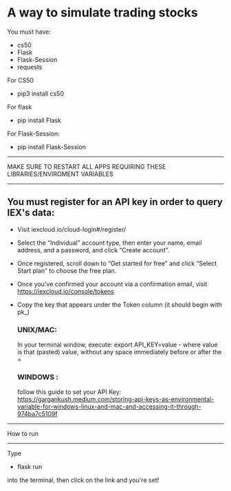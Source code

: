 # A way to simulate trading stocks

You must have:

 - cs50
 - Flask
 - Flask-Session
 - requests

For CS50
 - pip3 install cs50

For flask
 - pip install Flask

For Flask-Session:
 - pip install Flask-Session

____________________________________________________________________________
MAKE SURE TO RESTART ALL APPS REQUIRING THESE LIBRARIES/ENVIROMENT VARIABLES
____________________________________________________________________________

## You must register for an API key in order to query IEX's data:

 - Visit iexcloud.io/cloud-login#/register/
 - Select the “Individual” account type, then enter your name, email address, and a password, and click “Create account”.
 - Once registered, scroll down to “Get started for free” and click “Select Start plan” to choose the free plan.
 - Once you’ve confirmed your account via a confirmation email, visit https://iexcloud.io/console/tokens
 - Copy the key that appears under the Token column (it should begin with pk_)
    ### UNIX/MAC:
      In your terminal window, execute: export API_KEY=value
       - where value is that (pasted) value, without any space immediately before or after the =

    ### WINDOWS : 
    follow this guide to set your API Key: https://gargankush.medium.com/storing-api-keys-as-environmental-variable-for-windows-linux-and-mac-and-accessing-it-through-974ba7c5109f
    
____________________________
How to run
____________________________

Type
  - flask run

into the terminal, then click on the link and you're set!

  
